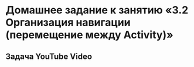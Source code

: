 # Домашнее задание к занятию «3.2 Организация навигации (перемещение между Activity)»
## Задача YouTube Video